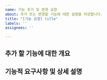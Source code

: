 ```yaml
---
name: 기능 추가 및 변경 요청
about: 추가 또는 변경할 기능에 대한 설명을 작성합니다.
title: "[기능 요청] title"
labels: ''
assignees: ''

---
```


## 추가 할 기능에 대한 개요

## 기능적 요구사항 및 상세 설명

